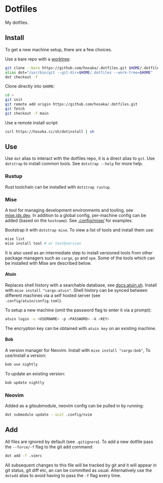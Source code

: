 # Dotfiles

My dotfiles.

## Install

To get a new machine setup, there are a few choices.

Use a bare repo with a [worktree](https://git-scm.com/docs/git-worktree):

```bash
git clone --bare https://github.com/hosaka/.dotfiles.git $HOME/.dotfiles
alias dot="/usr/bin/git --git-dir=$HOME/.dotfiles --work-tree=$HOME"
dot checkout -f
```

Clone directly into `$HOME`:

```bash
cd ~
git init
git remote add origin https://github.com/hosaka/.dotfiles.git
git fetch
git checkout -f main
```

Use a remote install script:

```bash
curl https://hosaka.cc/sh/dotinstall | sh
```

## Use

Use `dot` alias to interact with the dotfiles repo, it is a direct alias to `git`.
Use `dotstrap` to install common tools. See `dotstrap --help` for more help.

### Rustup

Rust toolchain can be installed with `dotstrap rustup`.

### Mise

A tool for managing development environments and tooling, see [mise.jdx.dev](https://mise.jdx.dev/).
In addition to a global config, per-machine config can be added (based on the `hostname`).
See [.config/mise/](.config/mise) for examples.

Bootstrap it with `dotstrap mise`. To view a list of tools and install them use:

```bash
mise list
mise install tool # or tool@version
```

It is also used as an intermediate step to install versioned tools from other package managers such as `cargo`, `go` and `npm`.
Some of the tools which can be installed with Mise are described below.

#### Atuin

Replaces shell history with a searchable database, see [docs.atuin.sh](https://docs.atuin.sh/). Install with `mise install "cargo:atuin"`.
Shell history can be synced between different machines via a self hosted server (see `.config/atuin/config.toml`).

To setup a new machine (omit the password flag to enter it via a prompt):

```bash
atuin login -u <USERNAME> -p <PASSWORD> -k <KEY>
```

The encryption key can be obtained with `atuin key` on an existing machine.

#### Bob

A version manager for Neovim. Install with `mise install "cargo:bob"`, To use/install a version:

```bash
bob use nightly
```

To update an existing version:

```bash
bob update nightly
```

### Neovim

Added as a gitsubmodule, neovim config can be pulled in by running:

```bash
dot submodule update --init .config/nvim
```

## Add

All files are ignored by default (see `.gitignore`). To add a new dotfile pass the `--force/-f` flag to the git add command:

```bash
dot add -f .vimrc
```

All subsequent changes to this file will be tracked by git and it will appear in git status, git diff etc, an can be committed as usual.
Alternatively use the `dotadd` alias to avoid having to pass the `-f` flag every time.
